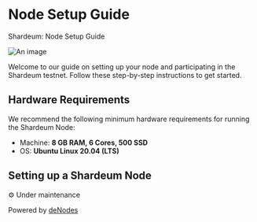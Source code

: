 # Node Setup Guide

Shardeum: Node Setup Guide

![An image](/shardeum-node-setup.svg)

Welcome to our guide on setting up your node and participating in the Shardeum testnet. Follow these step-by-step instructions to get started.

## Hardware Requirements
We recommend the following minimum hardware requirements for running the Shardeum Node:

* Machine: **8 GB RAM, 6 Cores, 500 SSD**
* OS: **Ubuntu Linux 20.04 (LTS)**

## Setting up a Shardeum Node
:gear: Under maintenance

Powered by [deNodes](https://twitter.com/_denodes)

